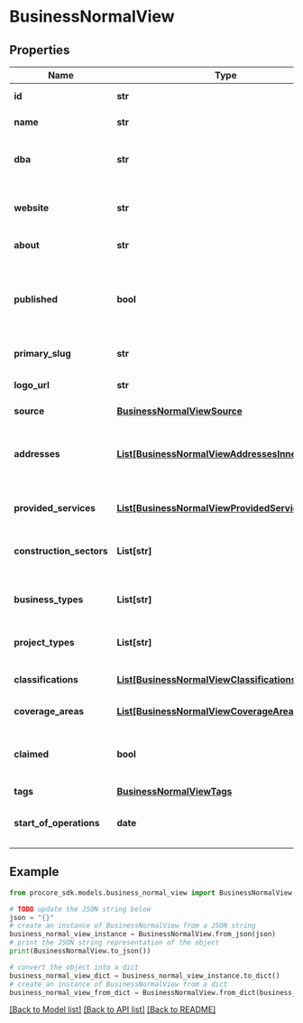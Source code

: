 # BusinessNormalView


## Properties

Name | Type | Description | Notes
------------ | ------------- | ------------- | -------------
**id** | **str** | UUID for the business | [optional] 
**name** | **str** | Name of the Business | [optional] 
**dba** | **str** | Business Name DBA (Doing Business As) | [optional] 
**website** | **str** | Primary URL for the business website | [optional] 
**about** | **str** | About the Business text | [optional] 
**published** | **bool** | Indicates whether the Business has been publically published on PCN | [optional] 
**primary_slug** | **str** | Slug for Business | [optional] 
**logo_url** | **str** | URL link to Logo for the Business | [optional] 
**source** | [**BusinessNormalViewSource**](BusinessNormalViewSource.md) |  | [optional] 
**addresses** | [**List[BusinessNormalViewAddressesInner]**](BusinessNormalViewAddressesInner.md) | Addresses for the Business. These are also reflected in Offices for the Company. | [optional] 
**provided_services** | [**List[BusinessNormalViewProvidedServicesInner]**](BusinessNormalViewProvidedServicesInner.md) | Services the Business Provides | [optional] 
**construction_sectors** | **List[str]** | Construction Sectors this Business works in | [optional] 
**business_types** | **List[str]** | Business Types this Business falls under | [optional] 
**project_types** | **List[str]** | Project Types this Business falls under | [optional] 
**classifications** | [**List[BusinessNormalViewClassificationsInner]**](BusinessNormalViewClassificationsInner.md) | Classifications this Business falls under | [optional] 
**coverage_areas** | [**List[BusinessNormalViewCoverageAreasInner]**](BusinessNormalViewCoverageAreasInner.md) | Business area coverage | [optional] 
**claimed** | **bool** | Indicates whether the Business has been claimed by a user | [optional] 
**tags** | [**BusinessNormalViewTags**](BusinessNormalViewTags.md) |  | [optional] 
**start_of_operations** | **date** | Date when the business started operations | [optional] 

## Example

```python
from procore_sdk.models.business_normal_view import BusinessNormalView

# TODO update the JSON string below
json = "{}"
# create an instance of BusinessNormalView from a JSON string
business_normal_view_instance = BusinessNormalView.from_json(json)
# print the JSON string representation of the object
print(BusinessNormalView.to_json())

# convert the object into a dict
business_normal_view_dict = business_normal_view_instance.to_dict()
# create an instance of BusinessNormalView from a dict
business_normal_view_from_dict = BusinessNormalView.from_dict(business_normal_view_dict)
```
[[Back to Model list]](../README.md#documentation-for-models) [[Back to API list]](../README.md#documentation-for-api-endpoints) [[Back to README]](../README.md)


